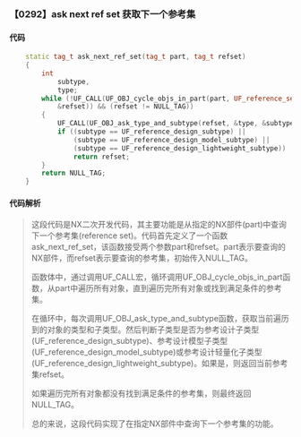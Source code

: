 ### 【0292】ask next ref set 获取下一个参考集

#### 代码

```cpp
    static tag_t ask_next_ref_set(tag_t part, tag_t refset)  
    {  
        int  
            subtype,  
            type;  
        while (!UF_CALL(UF_OBJ_cycle_objs_in_part(part, UF_reference_set_type,  
            &refset)) && (refset != NULL_TAG))  
        {  
            UF_CALL(UF_OBJ_ask_type_and_subtype(refset, &type, &subtype));  
            if ((subtype == UF_reference_design_subtype) ||  
                (subtype == UF_reference_design_model_subtype) ||  
                (subtype == UF_reference_design_lightweight_subtype))  
                return refset;  
        }  
        return NULL_TAG;  
    }

```

#### 代码解析

> 这段代码是NX二次开发代码，其主要功能是从指定的NX部件(part)中查询下一个参考集(reference set)。代码首先定义了一个函数ask_next_ref_set，该函数接受两个参数part和refset。part表示要查询的NX部件，而refset表示要查询的参考集，初始传入NULL_TAG。
>
> 函数体中，通过调用UF_CALL宏，循环调用UF_OBJ_cycle_objs_in_part函数，从part中遍历所有对象，直到遍历完所有对象或找到满足条件的参考集。
>
> 在循环中，每次调用UF_OBJ_ask_type_and_subtype函数，获取当前遍历到的对象的类型和子类型。然后判断子类型是否为参考设计子类型(UF_reference_design_subtype)、参考设计模型子类型(UF_reference_design_model_subtype)或参考设计轻量化子类型(UF_reference_design_lightweight_subtype)。如果是，则返回当前参考集refset。
>
> 如果遍历完所有对象都没有找到满足条件的参考集，则最终返回NULL_TAG。
>
> 总的来说，这段代码实现了在指定NX部件中查询下一个参考集的功能。
>
